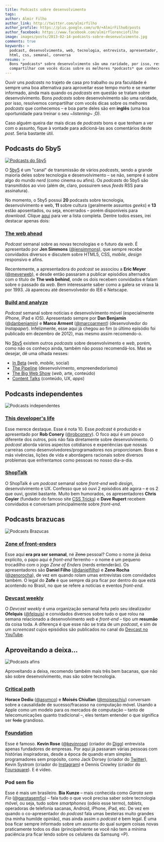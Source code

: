 ```yaml
---
title: Podcasts sobre desenvolvimento
tags:
author: Almir Filho
author_link: http://twitter.com/almirfilho
author_profile: https://plus.google.com/u/0/+AlmirFilho0/posts
author_facebook: https://www.facebook.com/almirflorenciofilho
image: images/posts/2013-02-14-podcasts-sobre-desenvolvimento.jpg
comments: true
keywords: >
  podcast, desenvolvimento, web, tecnologia, entrevista, apresentador, 5by5,
  html, css, semanal, conversa
resumo: >
  Bons *podcasts* sobre desenvolvimento são uma raridade, por isso, resolvemos
  compartilhar com vocês dicas sobre os melhores *podcasts* que conhecemos.
---
```


Ouvir uns *podcasts* no trajeto de casa pro trabalho ou pra faculdade é sempre
uma boa alternativa para aproveitar esse tempo morto e se manter informado,
ainda mais quando os *podcasts* em questão se tratam sobre desenvolvimento.
Bons *podcasts* sobre desenvolvimento são uma raridade, por isso, resolvemos
compartilhar com vocês dicas sobre os melhores *podcasts* que conhecemos –
e boa parte deles são em **inglês** (uma boa oportunidade para treinar o seu
~*listening*~ ;D).

Caso alguém queira dar mais dicas de *podcasts* bons e que tenham a ver com o
assunto, fique à vontade para adicioná-las aos comentários deste *post*.
Seria bastante útil.

## Podcasts do 5by5

[![Podcasts do 5by5](/images/posts/2013-02-04-podcasts-1.jpg)](http://5by5.tv)

O [5by5](http://5by5.tv) é um "canal" de transmissão de vários *podcasts*, sendo
a grande maioria deles sobre tecnologia e desenvolvimento – se não, sempre é
sobre algo do mundo *nerd* (como cinema ou afins).
Os *podcasts* do 5by5 são transmitidos ao vivo (além de, claro, possuirem seus
*feeds* RSS para assinatura).

No momento, o 5by5 possui **20** podcasts sobre tecnologia, desenvolvimento e
web, **11** sobre cultura (geralmente assuntos *geeks*) e **13** estão
aposentados, ou seja, encerrados – porém disponíveis para *download*.
Clique [aqui](http://5by5.tv/broadcasts) para ver a lista completa.
Dentre todos esses, irei destacar apenas dois:

### [The web ahead](http://5by5.tv/webahead)

*Podcast* semanal sobre as novas tecnologias e o futuro da *web*.
É apresentado por **Jen Simmons** ([@jensimmons](http://twitter.com/jensimmons)),
que sempre recebe convidados diversos e discutem sobre HTML5, CSS, *mobile*,
*design* responsivo e afins.

Recentemente, a apresentadora do *podcast* se associou a **Eric Meyer**
([@meyerweb](http://twitter.com/meyerweb)), e desde então passaram a publicar
episódios alternados com o título de **The web behind**, onde os dois recebem
convidados e falam sobre o passado da *web*. Bem interessante saber como a
galera se virava lá por 1993. Já apareceu até desenvolvedor do IE6 e Netscape.

### [Build and analyze](http://5by5.tv/buildanalyze)

*Podcast* semanal sobre notícias e desenvolvimento móvel (especialmente
iPhone, iPad e iOS).
Apresentado sempre por
**Dan Benjamin** ([@danbenjamin](http://twitter.com/danbenjamin)) e
**Marco Arment** ([@marcoarment](http://twitter.com/marcoarment)) (desenvolvedor
do *Instapaper*).
Infelizmente, esse aqui já chegou ao fim (o último episódio foi publicado em
dezembro de 2012), mas mesmo assim recomendo-o.

No [5by5](http://5by5.tv) existem outros *podcasts* sobre desenvolvimento e
*web*, porém, como não os conheço ainda, também não posso recomendá-los.
Mas se desejar, dê uma olhada nesses:

- [In Beta](http://5by5.tv/inbeta) (*web*, *mobile*, social)
- [The Pipeline](http://5by5.tv/pipeline) (desenvolvimento, empreendedorismo)
- [The Big Web Show](http://5by5.tv/bigwebshow) (*web*, arte, conteúdo)
- [Content Talks](http://5by5.tv/contenttalks) (conteúdo, UX, *apps*)

## Podcasts independentes

![Podcasts independentes](/images/posts/2013-02-04-podcasts-2.jpg)

### [This developer's life](http://thisdeveloperslife.com/)

Esse merece destaque. Esse é nota 10. Esse *podcast* é produzido e apresentado
por **Rob Conery** ([@robconery](http://twitter.com/robconery)).
O foco aqui é um pouco diferente dos outros, pois não fala diretamente sobre
desenvolvimento. O *podcast* aborda vários aspectos cotidianos e experiências
que nossas carreiras como desenvolvedores/programadores nos proporcionam.
Boas e más vivências, lições de vida e abordagens racionais sobre diversos
problemas que enfrentamos como pessoas no nosso dia-a-dia.

### [ShopTalk](http://shoptalkshow.com/)

O ShopTalk é um *podcast* semanal sobre *front-end web design*, desenvolvimento
e UX. Confesso que só ouvi 2 episódios até agora – e os 2 que ouvi, gostei
bastante.
Muito bem humorados, os apresentadores **Chris Coyier** (fundador do famoso site
[CSS Tricks](http://css-tricks.com)) e **Dave Rupert** recebem convidados e
conversam principalmente sobre *front-end*.

## Podcasts brazucas

![Podcasts Brazucas](/images/posts/2013-02-04-podcasts-3.jpg)

### [Zone of front-enders](http://zofe.com.br/)

Esse aqui **era pra ser semanal**, né <del>Zeno</del> pessoal?
Como o nome já deixa explícito, o papo aqui é *front-end* ferrenho – o nome é um
pequeno trocadilho com o jogo *Zone of Enders* (nerds entenderão).
Os apresentadores são
**Daniel Filho** ([@danielfilho](http://twitter.com/danielfilho)) e
**Zeno Rocha** ([@zenorocha](http://twitter.com/zenorocha)), de vez em quando
rolam umas entrevistas com convidados também.
O legal do **Zofe** é que sempre dá pra ficar por dentro do que está acontendo
no Brasil, no que se refere a notícias e eventos *front-end*.

### [Devcast weekly](http://devcastbrasil.com/weekly/)

O *Devcast weekly* é uma organização semanal feita pelo seu idealizador
**Ofelquis** ([@felquis](http://twitter.com/felquis)) e convidados diversos
sobre tudo o que rolou na semana relacionado a desenvolvimento *web* e
*front-end* – tipo um **resumão** da coisa toda. A diferença é que esse não se
trata de um *podcast*, e sim de um *screencast* cujos episódios são publicados
no canal do [Devcast no YouTube](http://www.youtube.com/user/DevCastVideos).

## Aproveitando a deixa...

![Podcasts afins](/images/posts/2013-02-04-podcasts-4.jpg)

Aproveitando a deixa, recomendo também mais três bem bacanas, que não são sobre
desenvolvimento, mas são sobre tecnologia.

### [Critical path](http://5by5.tv/criticalpath)

**Horace Dediu** ([@asymco](http://twitter.com/asymco)) e **Moisés Chiullan**
([@moiseschiu](http://twitter.com/moiseschiu)) conversam sobre a causalidade de
sucesso/fracasso na computação móvel.
Usando a Apple como um modelo para os mercados de computação – tanto de
telecomunicações quanto tradicional –, eles tentam entender o que significa ser
<del>foda</del> grandioso.

### [Foundation](http://foundation.kr/)

Esse é famoso. **Kevin Rose** ([@kevinrose](http://twitter.com/kevinrose))
(criador do [Digg](http://digg.com)) entrevista apenas fundadores de empresas.
Por aqui já passaram várias pessoas com histórias inspiradoras, desde a época de
quando eram simples programadores sem propósito, como Jack Dorsey
(criador do [Twitter](http://twitter.com)), Kevin Systrom (criador do
[Instagram](http://instagram.com)) e Dennis Crowley (criador do
[Foursquare](http://foursquare.com)). E é vídeo.

### Pod sem fio

Esse é mais um brasileiro. **Bia Kunze** – mais conhecida como *Garota sem Fio*
([@garotasemfio](http://twitter.com/garotasemfio)) – fala tudo o que você
precisa saber sobre tecnologia móvel, ou seja, tudo sobre *smartphones* (odeio
esse termo), *tablets*, operadoras de telefonia sacanas, Android, iPhone, iPad,
etc. De vez em quando o co-apresentador do *podcast* fala umas besteiras muito
grandes (na minha humilde opinião), mas ainda assim o *podcast* é bem legal.
É uma boa ficar sempre informado sobre um assunto do qual surgem coisas novas
praticamente todos os dias (principalmente se você não tem a mínima paciência
pra ficar lendo sobre os celulares da Samsung =P).